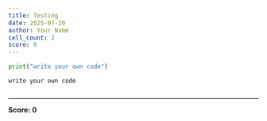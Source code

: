 ```yaml
---
title: Testing
date: 2025-07-20
author: Your Name
cell_count: 2
score: 0
---
```


```python
print("write your own code")
```

    write your own code
    


```python

```


---
**Score: 0**